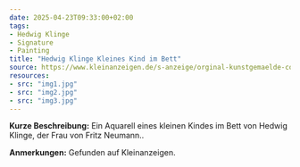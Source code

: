```yaml
---
date: 2025-04-23T09:33:00+02:00
tags:
- Hedwig Klinge
- Signature
- Painting
title: "Hedwig Klinge Kleines Kind im Bett"
source: https://www.kleinanzeigen.de/s-anzeige/orginal-kunstgemaelde-coach-von-klinge-kinderbildniss/2998645291-240-199
resources:
- src: "img1.jpg"
- src: "img2.jpg"
- src: "img3.jpg"
---
```


**Kurze Beschreibung:** Ein Aquarell eines kleinen Kindes im Bett von Hedwig Klinge, der Frau von Fritz Neumann..

**Anmerkungen:** Gefunden auf Kleinanzeigen.
